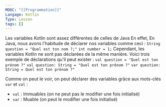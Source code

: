 ```yaml
---
MOOC: "[[Programmation]]"
Langage: Kotlin
Type: Lesson
tags: []
---
```

Les variables Kotlin sont assez différentes de celles de Java
En effet, En Java, nous avons l'habitude de déclarer nos variables comme ceci :
`String question = "Quel est ton nom ?;"`
`int number = 1;`
Cependant, les variables Kotlin ne sont pas déclarées de la même manière.
Voici trois exemple de déclarations qu'il peut exister :
`val question = "Quel est ton prénom ?"`
`val question: String = "Quel est ton prénom ?"`
`var question: String = Quel est ton prénom ?"`

Comme on peut le voir, on peut déclarer des variables grâce aux mots-clés `var` et `val` :
- `val` : Immuables (on ne peut pas le modifier une fois initialisé)
- `var` : Muable (on peut le modifier une fois initialisé)